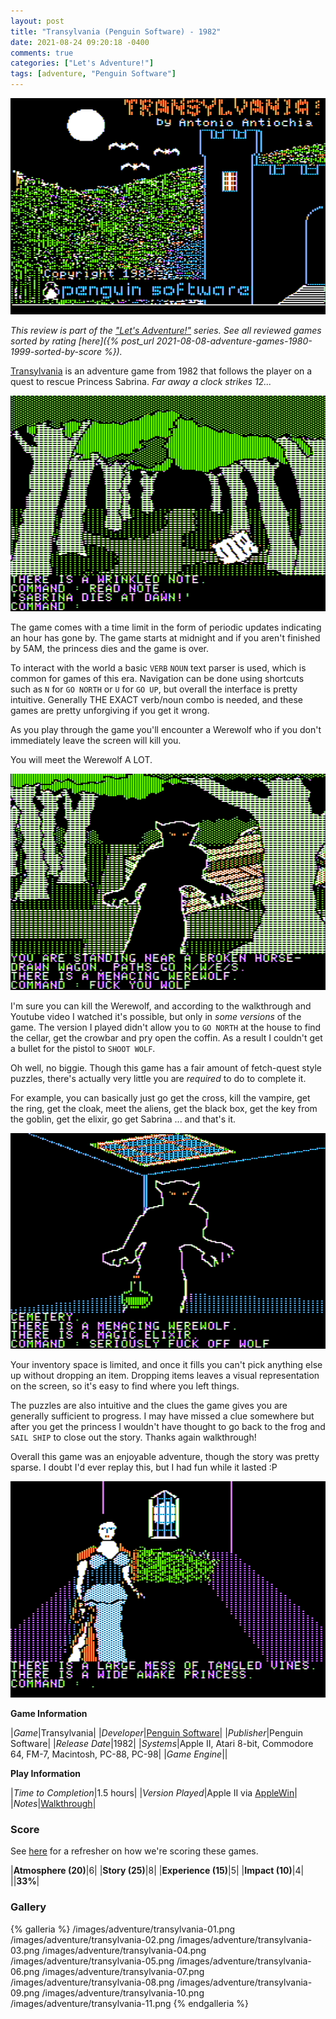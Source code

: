 ```yaml
---
layout: post
title: "Transylvania (Penguin Software) - 1982"
date: 2021-08-24 09:20:18 -0400
comments: true
categories: ["Let's Adventure!"]
tags: [adventure, "Penguin Software"]
---
```

![](/images/adventure/transylvania-01.png)

_This review is part of the ["Let's Adventure!"](https://www.alexbevi.com/categories/let-s-adventure/) series. See all reviewed games sorted by rating [here]({% post_url 2021-08-08-adventure-games-1980-1999-sorted-by-score %})._

[Transylvania](https://en.wikipedia.org/wiki/Transylvania_(video_game)) is an adventure game from 1982 that follows the player on a quest to rescue Princess Sabrina. _Far away a clock strikes 12..._

![](/images/adventure/transylvania-02.png)

The game comes with a time limit in the form of periodic updates indicating an hour has gone by. The game starts at midnight and if you aren't finished by 5AM, the princess dies and the game is over.

To interact with the world a basic `VERB` `NOUN` text parser is used, which is common for games of this era. Navigation can be done using shortcuts such as `N` for `GO NORTH` or `U` for `GO UP`, but overall the interface is pretty intuitive. Generally THE EXACT verb/noun combo is needed, and these games are pretty unforgiving if you get it wrong.

As you play through the game you'll encounter a Werewolf who if you don't immediately leave the screen will kill you.

You will meet the Werewolf A LOT.

![](/images/adventure/transylvania-03.png)

I'm sure you can kill the Werewolf, and according to the walkthrough and Youtube video I watched it's possible, but only in _some versions_ of the game. The version I played didn't allow you to `GO NORTH` at the house to find the cellar, get the crowbar and pry open the coffin. As a result I couldn't get a bullet for the pistol to `SHOOT WOLF`.

Oh well, no biggie. Though this game has a fair amount of fetch-quest style puzzles, there's actually very little you are _required_ to do to complete it.

For example, you can basically just go get the cross, kill the vampire, get the ring, get the cloak, meet the aliens, get the black box, get the key from the goblin, get the elixir, go get Sabrina ... and that's it.

![](/images/adventure/transylvania-05.png)

Your inventory space is limited, and once it fills you can't pick anything else up without dropping an item. Dropping items leaves a visual representation on the screen, so it's easy to find where you left things.

The puzzles are also intuitive and the clues the game gives you are generally sufficient to progress. I may have missed a clue somewhere but after you get the princess I wouldn't have thought to go back to the frog and `SAIL SHIP` to close out the story. Thanks again walkthrough!

Overall this game was an enjoyable adventure, though the story was pretty sparse. I doubt I'd ever replay this, but I had fun while it lasted :P

![](/images/adventure/transylvania-10.png)



**Game Information**

|*Game*|Transylvania|
|*Developer*|[Penguin Software](https://en.wikipedia.org/wiki/Penguin_Software)|
|*Publisher*|Penguin Software|
|*Release Date*|1982|
|*Systems*|Apple II, Atari 8-bit, Commodore 64, FM-7, Macintosh, PC-88, PC-98|
|*Game Engine*||

**Play Information**

|*Time to Completion*|1.5 hours|
|*Version Played*|Apple II via [AppleWin](https://github.com/AppleWin/AppleWin)|
|*Notes*|[Walkthrough](https://gamefaqs.gamespot.com/appleii/574802-transylvania/faqs/65148)|

### Score

See [here](https://www.alexbevi.com/blog/2021/07/28/adventure-games-1980-1999/#scoring) for a refresher on how we're scoring these games.

|**Atmosphere (20)**|6|
|**Story (25)**|8|
|**Experience (15)**|5|
|**Impact (10)**|4|
||**33%**|

### Gallery

{% galleria %}
/images/adventure/transylvania-01.png
/images/adventure/transylvania-02.png
/images/adventure/transylvania-03.png
/images/adventure/transylvania-04.png
/images/adventure/transylvania-05.png
/images/adventure/transylvania-06.png
/images/adventure/transylvania-07.png
/images/adventure/transylvania-08.png
/images/adventure/transylvania-09.png
/images/adventure/transylvania-10.png
/images/adventure/transylvania-11.png
{% endgalleria %}